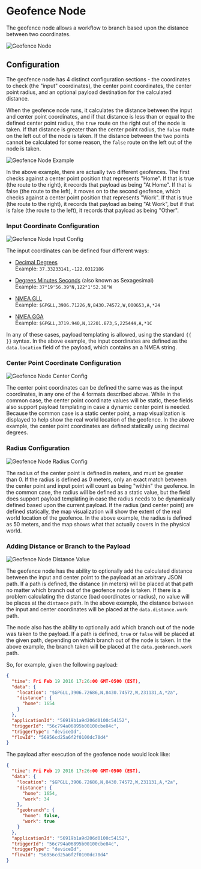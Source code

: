 # Geofence Node

The geofence node allows a workflow to branch based upon the distance between two coordinates.

![Geofence Node](/images/workflows/logic/geofence-node.png "Geofence Node")

## Configuration

The geofence node has 4 distinct configuration sections - the coordinates to check (the "input" coordinates), the center point coordinates, the center point radius, and an optional payload destination for the calculated distance.

When the geofence node runs, it calculates the distance between the input and center point coordinates, and if that distance is less than or equal to the defined center point radius, the `true` route on the right out of the node is taken.  If that distance is greater than the center point radius, the `false` route on the left out of the node is taken.  If the distance between the two points cannot be calculated for some reason, the `false` route on the left out of the node is taken.

![Geofence Node Example](/images/workflows/logic/geofence-node-example.png "Geofence Node Example")

In the above example, there are actually two different geofences.  The first checks against a center point position that represents "Home".  If that is true (the route to the right), it records that payload as being "At Home".  If that is false (the route to the left), it moves on to the second geofence, which checks against a center point position that represents "Work".  If that is true (the route to the right), it records that payload as being "At Work", but if that is false (the route to the left), it records that payload as being "Other".

### Input Coordinate Configuration

![Geofence Node Input Config](/images/workflows/logic/geofence-node-input-config.png "Geofence Node Input Config")

The input coordinates can be defined four different ways:

*   [Decimal Degrees](https://en.wikipedia.org/wiki/Decimal_degrees)<br/>
    Example: `37.33233141,-122.0312186`

*   [Degrees Minutes Seconds](https://en.wikipedia.org/wiki/Degree_(angle)#Subdivisions) (also known as Sexagesimal)<br/>
    Example: `37°19'56.39"N,122°1'52.38"W`

*   [NMEA GLL](http://www.gpsinformation.org/dale/nmea.htm#GLL)<br/>
    Example: `$GPGLL,3906.71226,N,8430.74572,W,000653,A,*24`

*   [NMEA GGA](http://www.gpsinformation.org/dale/nmea.htm#GGA)<br/>
    Example: `$GPGLL,3719.940,N,12201.873,S,225444,A,*1C`

In any of these cases, payload templating is allowed, using the standard `{{ }}` syntax.  In the above example, the input coordinates are defined as the `data.location` field of the payload, which contains an a NMEA string.

### Center Point Coordinate Configuration

![Geofence Node Center Config](/images/workflows/logic/geofence-node-center-config.png "Geofence Node Center Config")

The center point coordinates can be defined the same was as the input coordinates, in any one of the 4 formats described above.  While in the common case, the center point coordinate values will be static, these fields also support payload templating in case a dynamic center point is needed.  Because the common case is a static center point, a map visualization is displayed to help show the real world location of the geofence.  In the above example, the center point coordinates are defined statically using decimal degrees.

### Radius Configuration

![Geofence Node Radius Config](/images/workflows/logic/geofence-node-radius-config.png "Geofence Node Radius Config")

The radius of the center point is defined in meters, and must be greater than 0.  If the radius is defined as 0 meters, only an exact match between the center point and input point will count as being "within" the geofence.  In the common case, the radius will be defined as a static value, but the field does support payload templating in case the radius needs to be dynamically defined based upon the current payload.  If the radius (and center point) are defined statically, the map visualization will show the extent of the real world location of the geofence.  In the above example, the radius is defined as 50 meters, and the map shows what that actually covers in the physical world.

### Adding Distance or Branch to the Payload

![Geofence Node Distance Value](/images/workflows/logic/geofence-node-distance-value.png "Geofence Node Distance Value")

The geofence node has the ability to optionally add the calculated distance between the input and center point to the payload at an arbitrary JSON path. If a path is defined, the distance (in meters) will be placed at that path no matter which branch out of the geofence node is taken.  If there is a problem calculating the distance (bad coordinates or radius), no value will be places at the `distance` path.  In the above example, the distance between the input and center coordinates will be placed at the `data.distance.work` path.

The node also has the ability to optionally add which branch out of the node was taken to the payload.  If a path is defined, `true` or `false` will be placed at the given path, depending on which branch out of the node is taken.  In the above example, the branch taken will be placed at the `data.geobranch.work` path.

 So, for example, given the following payload:

```JSON
{
  "time": Fri Feb 19 2016 17:26:00 GMT-0500 (EST),
  "data": {
    "location": "$GPGLL,3906.72686,N,8430.74572,W,231131,A,*2a",
    "distance": {
      "home": 1654
    }
  },
  "applicationId": "56919b1a9d206d0100c54152",
  "triggerId": "56c794a06895b00100cbe84c",
  "triggerType": "deviceId",
  "flowId": "56956cd25a6f2f0100dc70d4"
}
```

The payload after execution of the geofence node would look like:

```JSON
{
  "time": Fri Feb 19 2016 17:26:00 GMT-0500 (EST),
  "data": {
    "location": "$GPGLL,3906.72686,N,8430.74572,W,231131,A,*2a",
    "distance": {
      "home": 1654,
      "work": 34
    },
    "geobranch": {
      "home": false,
      "work": true
    }
  },
  "applicationId": "56919b1a9d206d0100c54152",
  "triggerId": "56c794a06895b00100cbe84c",
  "triggerType": "deviceId",
  "flowId": "56956cd25a6f2f0100dc70d4"
}
```
